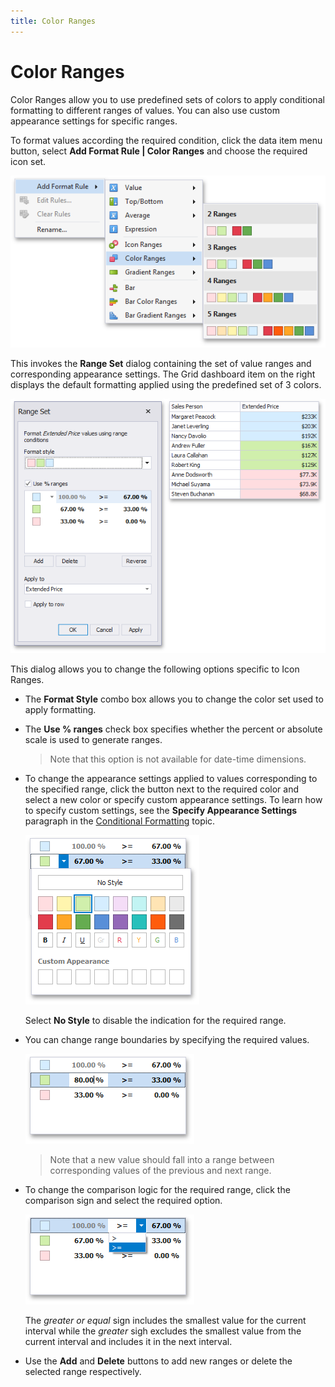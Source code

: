 ```yaml
---
title: Color Ranges
---
```

# Color Ranges
Color Ranges allow you to use predefined sets of colors to apply conditional formatting to different ranges of values. You can also use custom appearance settings for specific ranges.

To format values according the required condition, click the data item menu button, select **Add Format Rule | Color Ranges** and choose the required icon set.

![ColorRanges_Menu](../../../../images/Img118665.png)

This invokes the **Range Set** dialog containing the set of value ranges and corresponding appearance settings. The Grid dashboard item on the right displays the default formatting applied using the predefined set of 3 colors.

![ColorRangeSetDialog](../../../../images/Img118666.png)

This dialog allows you to change the following options specific to Icon Ranges.
* The **Format Style** combo box allows you to change the color set used to apply formatting.
* The **Use % ranges** check box specifies whether the percent or absolute scale is used to generate ranges.
	
	> Note that this option is not available for date-time dimensions.
* To change the appearance settings applied to values corresponding to the specified range, click the button next to the required color and select a new color or specify custom appearance settings. To learn how to specify custom settings, see the **Specify Appearance Settings** paragraph in the [Conditional Formatting](../../../../../dashboard-for-desktop/articles/dashboard-designer/appearance-customization/conditional-formatting.md) topic.
	
	![ColorRangeSetDialog_ChangeAppearance](../../../../images/Img118667.png)
	
	Select **No Style** to disable the indication for the required range.
* You can change range boundaries by specifying the required values.
	
	![ColorRangeSetDialog_ChangeRangeStop](../../../../images/Img118669.png)
	
	> Note that a new value should fall into a range between corresponding values of the previous and next range.
* To change the comparison logic for the required range, click the comparison sign and select the required option.
	
	![ColorRangeSetDialog_ChangeComparisonLogic](../../../../images/Img118670.png)
	
	The _greater or equal_ sign includes the smallest value for the current interval while the _greater_ sigh excludes the smallest value from the current interval and includes it in the next interval.
* Use the **Add** and **Delete** buttons to add new ranges or delete the selected range respectively.